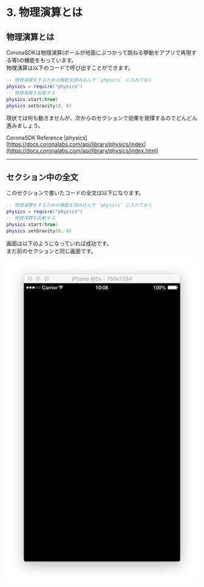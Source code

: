 # 3. 物理演算とは

## 物理演算とは
CoronaSDKは物理演算(ボールが地面にぶつかって跳ねる挙動をアプリで再現する等)の機能をもっています。  
物理演算は以下のコードで呼び出すことができます。

```lua
-- 物理演算をするための機能を読み込んで `physics` に入れておく
physics = require("physics")
-- 物理演算を起動する
physics.start(true)
physics.setGravity(0, 0)
```

現状では何も動きませんが、次からのセクションで効果を発揮するのでどんどん進みましょう。

CoronaSDK Reference [physics]
[https://docs.coronalabs.com/api/library/physics/index](https://docs.coronalabs.com/api/library/physics/index.html)

---

## セクション中の全文
このセクションで書いたコードの全文は以下になります。

```lua
-- 物理演算をするための機能を読み込んで `physics` に入れておく
physics = require("physics")
-- 物理演算を起動する
physics.start(true)
physics.setGravity(0, 0)
```

画面は以下のようになっていれば成功です。  
まだ前のセクションと同じ画面です。

![](./image/execBreakoutSample2.png)
